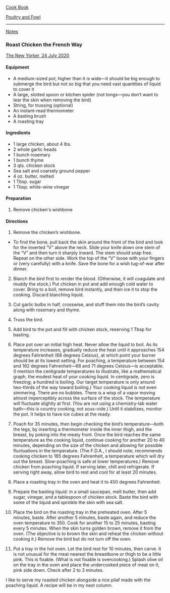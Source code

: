 [Cook Book](https://github.com/vmsmith/CookBook/blob/master/README.md)  

[Poultry and Fowl]()  

----  

[Notes](https://github.com/vmsmith/CookBook/blob/master/notes.md)  

### Roast Chicken the French Way  
[The New Yorker, 24 July 2020](https://www.newyorker.com/culture/kitchen-notes/perfecting-roast-chicken-the-french-way)  

#### Equipment  
* A medium-sized pot, higher than it is wide—it should be big enough to submerge the bird but not so big that you need vast quantities of liquid to cover it
* A large, slotted spoon or kitchen spider (not tongs—you don’t want to tear the skin when removing the bird)
* String, for trussing (optional)
* An instant-read thermometer
* A basting brush
* A roasting tray

#### Ingredients  
* 1 large chicken, about 4 lbs.
* 2 whole garlic heads
* 1 bunch rosemary
* 1 bunch thyme
* 3 qts. chicken stock
* Sea salt and coarsely ground pepper
* 4 oz. butter, melted
* 1 Tbsp. sugar
* 1 Tbsp. white-wine vinegar

#### Preparation  

1. Remove chicken's wishbone 

#### Directions
1. Remove the chicken’s wishbone. 
  * To find the bone, pull back the skin around the front of the bird and look for the inverted “V” above the neck. Slide your knife down one stem of the “V” and then turn it sharply inward. The stem should snap free. Repeat on the other side. Work the top of the “V” loose with your fingers or (very carefully) with a knife. Save the bone for a wish tug-of-war after dinner.

2. Blanch the bird first to render the blood. (Otherwise, it will coagulate and muddy the stock.) Put chicken in pot and add enough cold water to cover. Bring to a boil, remove bird instantly, and then ice it to stop the cooking. Discard blanching liquid.

3. Cut garlic bulbs in half, crosswise, and stuff them into the bird’s cavity along with rosemary and thyme.

4. Truss the bird. 

5. Add bird to the pot and fill with chicken stock, reserving 1 Tbsp for basting. 

6. Place pot over an initial high heat. Never allow the liquid to boil. As its temperature increases, gradually reduce the heat until it approaches 154 degrees Fahrenheit (68 degrees Celsius), at which point your burner should be at its lowest setting. For poaching, a temperature between 154 and 162 degrees Fahrenheit—68 and 71 degrees Celsius—is acceptable. (I mention the centigrade temperatures to illustrate, like a mathematical graph, the modest heat of your cooking liquid. In centigrade, zero is freezing; a hundred is boiling. Our target temperature is only around two-thirds of the way toward boiling.) Your cooking liquid is not even simmering. There are no bubbles. There is a wisp of a vapor moving almost imperceptibly across the surface of the stock. The temperature will fluctuate slightly at first. (You are not using a chemistry-lab water bath—this is country cooking, not sous-vide.) Until it stabilizes, monitor the pot. It helps to have ice cubes at the ready.

6. Poach for 35 minutes, then begin checking the bird’s temperature—both the legs, by inserting a thermometer inside the inner thigh, and the breast, by poking into the meaty front. Once the bird reaches the same temperature as the cooking liquid, continue cooking for another 20 to 40 minutes, depending on the size of the chicken and allowing for possible fluctuations in the temperature. (The F.D.A., I should note, recommends cooking chicken to 165 degrees Fahrenheit, a temperature which will dry out the breast. Slow-poaching is safe at lower temperatures.) Remove chicken from poaching liquid. If serving later, chill and refrigerate. If serving right away, allow bird to rest and cool for at least 20 minutes.

7. Place a roasting tray in the oven and heat it to 450 degrees Fahrenheit.

8. Prepare the basting liquid: in a small saucepan, melt butter, then add sugar, vinegar, and a tablespoon of chicken stock. Baste the bird with some of the liquid and sprinkle the skin with sea salt.

9. Place the bird on the roasting tray in the preheated oven. After 5 minutes, baste. After another 5 minutes, baste again, and reduce the oven temperature to 350. Cook for another 15 to 25 minutes, basting every 5 minutes. When the skin turns golden brown, remove it from the oven. (The objective is to brown the skin and reheat the chicken without cooking it.) Remove the bird but do not turn off the oven.

10. Put a tray in the hot oven. Let the bird rest for 10 minutes, then carve. It is not unusual for the meat nearest the breastbone or thigh to be a little pink. This is fixable. (What is not fixable is overcooking.) Splash olive oil on the tray in the oven and place the undercooked piece of meat on it, pink side down. Check after 2 to 3 minutes.

I like to serve my roasted chicken alongside a rice pilaf made with the poaching liquid. A recipe will be in my next column.
